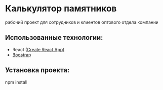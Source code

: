 # Калькулятор памятников
рабочий проект для сотрудников и клиентов оптового отдела компании

## Использованные технологии:
- React ([Create React App](https://github.com/facebook/create-react-app)).
- [Boostrap](https://getbootstrap.com/)

## Установка проекта:
npm install



